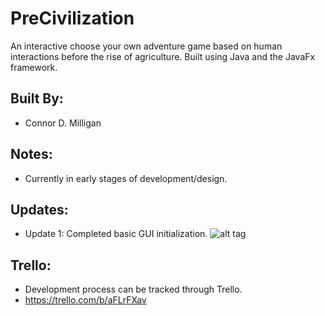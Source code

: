 # PreCivilization

An interactive choose your own adventure game based on human interactions
before the rise of agriculture.  Built using Java and the JavaFx framework.

## Built By:

- Connor D. Milligan

## Notes:

- Currently in early stages of development/design.

## Updates:

- Update 1: Completed basic GUI initialization.
![alt tag](https://preview.ibb.co/d3J0Jv/Update1.png)

## Trello:

- Development process can be tracked through Trello.
- https://trello.com/b/aFLrFXav